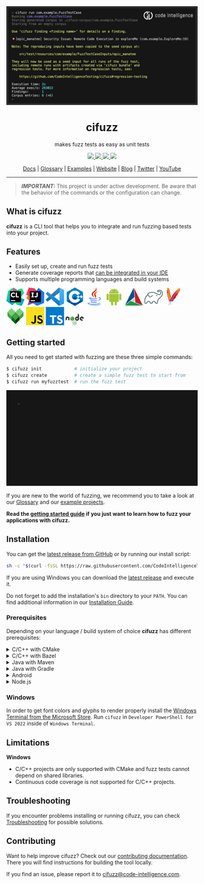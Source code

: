 <div align="center">
  <a href="https://code-intelligence.com"><img src="/docs/assets/header.png" alt="cifuzz by Code Intelligence" /></a>
  <h1>cifuzz</h1>
  <p>makes fuzz tests as easy as unit tests</p>
  <a href="https://github.com/CodeIntelligenceTesting/cifuzz/releases">
    <img src="https://img.shields.io/github/v/release/CodeIntelligenceTesting/cifuzz">
  </a>
  <a href="https://github.com/CodeIntelligenceTesting/cifuzz/actions/workflows/pipeline_tests.yml?query=branch%3Amain">
    <img src="https://img.shields.io/github/actions/workflow/status/CodeIntelligenceTesting/cifuzz/pipeline_tests.yml?branch=main&logo=github" />
  </a>
  <a href="https://github.com/CodeIntelligenceTesting/cifuzz/blob/main/CONTRIBUTING.md">
    <img src="https://img.shields.io/badge/PRs-welcome-brightgreen.svg" />
  </a>
  <a href="https://github.com/CodeIntelligenceTesting/cifuzz/blob/main/LICENSE">
    <img src="https://img.shields.io/github/license/CodeIntelligenceTesting/cifuzz" />
  </a>

  <br />

<a href="https://docs.code-intelligence.com/cifuzz-cli" target="_blank">Docs</a>
|
<a href="https://github.com/CodeIntelligenceTesting/cifuzz/blob/main/docs/Glossary.md">Glossary</a>
|
<a href="https://github.com/CodeIntelligenceTesting/cifuzz/tree/main/examples">Examples</a>
|
<a href="https://www.code-intelligence.com/" target="_blank">Website</a>
|
<a href="https://www.code-intelligence.com/blog" target="_blank">Blog</a>
|
<a href="https://twitter.com/CI_Fuzz" target="_blank">Twitter</a>
|
<a href="https://www.youtube.com/channel/UCjXN5ac3tgXgtuCoSnQaEmA" target="_blank">YouTube</a>

</div>

---

> **_IMPORTANT:_** This project is under active development.
> Be aware that the behavior of the commands or the configuration
> can change.

## What is cifuzz

**cifuzz** is a CLI tool that helps you to integrate and run fuzzing
based tests into your project.

## Features

- Easily set up, create and run fuzz tests
- Generate coverage reports that [can be integrated in your
  IDE](docs/Coverage-ide-integrations.md)
- Supports multiple programming languages and build systems

![CLion](/docs/assets/tools/clion.png)
![IDEA](/docs/assets/tools/idea.png)
![VSCode](/docs/assets/tools/vscode.png)
![C++](/docs/assets/tools/cpp.png)
![Java](/docs/assets/tools/java.png)
![Android](/docs/assets/tools/android.png)
![CMake](/docs/assets/tools/cmake.png)
![gradle](/docs/assets/tools/gradle.png)
![Maven](/docs/assets/tools/maven.png)
![Bazel](/docs/assets/tools/bazel.png)
![JavaScript](/docs/assets/tools/javascript.png)
![TypeScript](/docs/assets/tools/typescript.png)
![Node.js](/docs/assets/tools/nodejs.png)

## Getting started

All you need to get started with fuzzing are these three simple commands:

```elixir
$ cifuzz init            # initialize your project
$ cifuzz create          # create a simple fuzz test to start from
$ cifuzz run myfuzztest  # run the fuzz test
```

![CLI showcase](/docs/assets/showcase.gif)

If you are new to the world of fuzzing, we recommend you to take a
look at our [Glossary](docs/Glossary.md) and our
[example projects](examples/).

**Read the [getting started guide](docs/Getting-Started.md) if you just want to
learn how to fuzz your applications with cifuzz.**

## Installation

You can get the
[latest release from GitHub](https://github.com/CodeIntelligenceTesting/cifuzz/releases/latest)
or by running our install script:

```bash
sh -c "$(curl -fsSL https://raw.githubusercontent.com/CodeIntelligenceTesting/cifuzz/main/install.sh)"
```

If you are using Windows you can download
the [latest release](https://github.com/CodeIntelligenceTesting/cifuzz/releases/latest/download/cifuzz_installer_windows_amd64.exe)
and execute it.

Do not forget to add the installation's `bin` directory to your `PATH`.
You can find additional information in our [Installation Guide](docs/Installation-Guide.md).

### Prerequisites

Depending on your language / build system of choice **cifuzz** has
different prerequisites:

<details>
 <summary>C/C++ with CMake</summary>

- [CMake >= 3.16](https://cmake.org/)
- [LLVM >= 11](https://clang.llvm.org/get_started.html)

**Ubuntu / Debian**

<!-- when changing this, please make sure it is in sync with the E2E pipeline -->

```bash
sudo apt install cmake clang llvm lcov
```

**Arch**

<!-- when changing this, please make sure it is in sync with the E2E pipeline -->

```bash
sudo pacman -S cmake clang llvm lcov
```

**macOS**

<!-- when changing this, please make sure it is in sync with the E2E pipeline -->

```bash
brew install cmake llvm lcov
```

**Windows**

At least Visual Studio 2022 version 17 is required.

Please make sure to

- select **"Develop Desktop C++ applications"** in the Visual Studio Installer
- check **"C++ Clang Compiler for Windows"** in the "Individual Components" tab
- check **"C++ CMake Tools for Windows"** in the "Individual Components" tab
- check **"MSBuild support for LLVM (clang-cl) toolset"** in the "Individual Components" tab

You can add these components anytime by choosing "Modify" in the Visual Studio Installer.

```bash
choco install lcov
```

You may have to add %ChocolateyInstall%\lib\lcov\tools\bin to your PATH variable.

</details>

<details>
 <summary>C/C++ with Bazel</summary>

- [Bazel >= 5.3.2 (>=6.0.0 on macOS)](https://bazel.build/install)
- Java JDK >= 8 (1.8) (e.g. [OpenJDK](https://openjdk.java.net/install/) or
  [Zulu](https://www.azul.com/downloads/zulu-community/))
  is needed for Bazel's coverage feature.
- [LLVM >= 11](https://clang.llvm.org/get_started.html)
- [lcov](https://github.com/linux-test-project/lcov)

**Ubuntu / Debian**

<!-- when changing this, please make sure it is in sync with the E2E pipeline -->

```bash
sudo apt install clang llvm lcov default-jdk zip

# install bazelisk
sudo curl -L https://github.com/bazelbuild/bazelisk/releases/latest/download/bazelisk-linux-amd64 -o /usr/local/bin/bazel
sudo chmod +x /usr/local/bin/bazel
```

**Arch**

<!-- when changing this, please make sure it is in sync with the E2E pipeline -->

```bash
sudo pacman -S clang llvm lcov python jdk-openjdk zip

# install bazelisk
sudo curl -L https://github.com/bazelbuild/bazelisk/releases/latest/download/bazelisk-linux-amd64 -o /usr/local/bin/bazel
sudo chmod +x /usr/local/bin/bazel
```

**macOS**
Bazel C/C++ projects are currently not supported on macOS.

**Windows**
Bazel C/C++ projects are currently not supported on Windows.

</details>

<details>
 <summary>Java with Maven</summary>

- Java JDK >= 8 (1.8) (e.g. [OpenJDK](https://openjdk.java.net/install/) or
  [Zulu](https://www.azul.com/downloads/zulu-community/))
- [Maven](https://maven.apache.org/install.html)

**Ubuntu / Debian**

<!-- when changing this, please make sure it is in sync with the E2E pipeline -->

```bash
sudo apt install default-jdk maven
```

**Arch**

<!-- when changing this, please make sure it is in sync with the E2E pipeline -->

```bash
sudo pacman -S jdk-openjdk maven
```

**macOS**

<!-- when changing this, please make sure it is in sync with the E2E pipeline -->

```bash
brew install openjdk maven
```

**Windows**

<!-- when changing this, please make sure it is in sync with the E2E pipeline -->

```bash
choco install microsoft-openjdk maven
```

</details>

<details>
 <summary>Java with Gradle</summary>

- Java JDK >= 8 (1.8) (e.g. [OpenJDK](https://openjdk.java.net/install/) or
  [Zulu](https://www.azul.com/downloads/zulu-community/))
- [Gradle](https://gradle.org/install/) >= 6.1

**Ubuntu / Debian**

<!-- when changing this, please make sure it is in sync with the E2E pipeline -->

```bash
sudo apt install default-jdk gradle
```

**Arch**

<!-- when changing this, please make sure it is in sync with the E2E pipeline -->

```bash
sudo pacman -S jdk-openjdk gradle
```

**macOS**

<!-- when changing this, please make sure it is in sync with the E2E pipeline -->

```bash
brew install openjdk gradle
```

**Windows**

<!-- when changing this, please make sure it is in sync with the E2E pipeline -->

```bash
choco install microsoft-openjdk gradle
```

</details>

<details>
 <summary>Android</summary>

**Info:** Currently cifuzz is **not** supporting fuzz tests running in an
emulator or on a device, it is still possible to run local tests.
You can find more information and an example at
the [cifuzz-gradle-plugin](https://github.com/CodeIntelligenceTesting/cifuzz-gradle-plugin)
repository.

- [Gradle](https://gradle.org/install/) >= 7.5
- [Android Gradle Plugin](https://developer.android.com/build) >= 7.4.2

</details>

<details>
 <summary>Node.js</summary>

- [Node.js](https://nodejs.org) >= 16.0

**Ubuntu / Debian**

<!-- when changing this, please make sure it is in sync with the E2E pipeline -->

```bash
sudo apt install nodejs
```

**Arch**

<!-- when changing this, please make sure it is in sync with the E2E pipeline -->

```bash
sudo pacman -S nodejs
```

**macOS**

<!-- when changing this, please make sure it is in sync with the E2E pipeline -->

```bash
brew install nodejs
```

**Windows**

<!-- when changing this, please make sure it is in sync with the E2E pipeline -->

```bash
choco install nodejs
```

</details>

### Windows

In order to get font colors and glyphs to render properly install the
[Windows Terminal from the Microsoft Store](https://aka.ms/terminal).
Run `cifuzz` in `Developer PowerShell for VS 2022` inside of `Windows Terminal`.

## Limitations

**Windows**

- C/C++ projects are only supported with CMake and fuzz tests cannot depend on shared libraries.
- Continuous code coverage is not supported for C/C++ projects.

## Troubleshooting

If you encounter problems installing or running cifuzz, you can check [Troubleshooting](docs/Troubleshooting.md)
for possible solutions.

## Contributing

Want to help improve cifuzz? Check out our [contributing documentation](CONTRIBUTING.md).
There you will find instructions for building the tool locally.

If you find an issue, please report it to cifuzz@code-intelligence.com.
